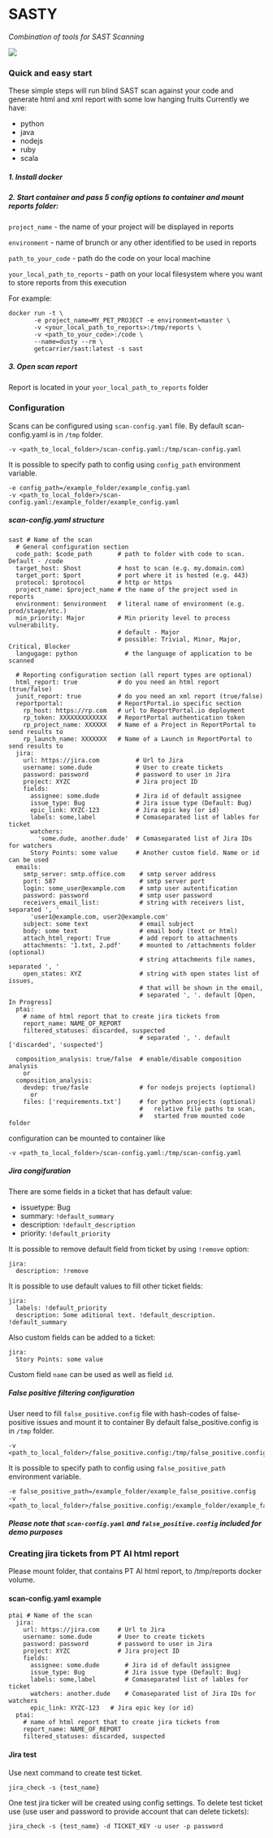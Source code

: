 # SASTY 
*Combination of tools for SAST Scanning*

[![](https://dockerbuildbadges.quelltext.eu/status.svg?organization=getcarrier&repository=sast)](https://hub.docker.com/r/getcarrier/sast/builds/)

### Quick and easy start
These simple steps will run blind SAST scan against your code and generate html and xml report with some low hanging fruits
Currently we have:
- python
- java
- nodejs
- ruby
- scala

##### 1. Install docker
 
##### 2. Start container and pass 5 config options to container and mount reports folder:

`project_name` - the name of your project will be displayed in reports

`environment` - name of brunch or any other identified to be used in reports

`path_to_your_code` - path do the code on your local machine

`your_local_path_to_reports` - path on your local filesystem where you want to store reports from this execution

For example:

``` 
docker run -t \
       -e project_name=MY_PET_PROJECT -e environment=master \
       -v <your_local_path_to_reports>:/tmp/reports \
       -v <path_to_your_code>:/code \
       --name=dusty --rm \
       getcarrier/sast:latest -s sast
```

##### 3. Open scan report
Report is located in your `your_local_path_to_reports` folder

### Configuration
Scans can be configured using `scan-config.yaml` file.
By default scan-config.yaml is in `/tmp` folder.
```
-v <path_to_local_folder>/scan-config.yaml:/tmp/scan-config.yaml
```
It is possible to specify path to config using `config_path` environment variable.
```
-e config_path=/example_folder/example_config.yaml
-v <path_to_local_folder>/scan-config.yaml:/example_folder/example_config.yaml
```

##### scan-config.yaml structure
```
sast # Name of the scan
  # General configuration section
  code_path: $code_path       # path to folder with code to scan. Default - /code
  target_host: $host          # host to scan (e.g. my.domain.com)
  target_port: $port          # port where it is hosted (e.g. 443)
  protocol: $protocol         # http or https
  project_name: $project_name # the name of the project used in reports
  environment: $environment   # literal name of environment (e.g. prod/stage/etc.)
  min_priority: Major         # Min priority level to process vulnerability.
                              # default - Major
                              # possible: Trivial, Minor, Major, Critical, Blocker
  langugage: python             # the language of application to be scanned
  
  # Reporting configuration section (all report types are optional)
  html_report: true           # do you need an html report (true/false)
  junit_report: true          # do you need an xml report (true/false)
  reportportal:               # ReportPortal.io specific section
    rp_host: https://rp.com   # url to ReportPortal.io deployment 
    rp_token: XXXXXXXXXXXXX   # ReportPortal authentication token
    rp_project_name: XXXXXX   # Name of a Project in ReportPortal to send results to
    rp_launch_name: XXXXXXX   # Name of a Launch in ReportPortal to send results to
  jira:
    url: https://jira.com          # Url to Jira
    username: some.dude            # User to create tickets
    password: password             # password to user in Jira
    project: XYZC                  # Jira project ID
    fields:
      assignee: some.dude          # Jira id of default assignee
      issue_type: Bug              # Jira issue type (Default: Bug)
      epic_link: XYZC-123          # Jira epic key (or id)
      labels: some,label           # Comaseparated list of lables for ticket
      watchers: 
        'some.dude, another.dude'  # Comaseparated list of Jira IDs for watchers      
      Story Points: some value     # Another custom field. Name or id can be used
  emails:
    smtp_server: smtp.office.com    # smtp server address
    port: 587                       # smtp server port
    login: some_user@example.com    # smtp user autentification
    password: password              # smtp user password
    receivers_email_list:           # string with receivers list, separated ', '
      'user1@example.com, user2@example.com' 
    subject: some text              # email subject
    body: some text                 # email body (text or html)
    attach_html_report: True        # add report to attachments
    attachments: '1.txt, 2.pdf'     # mounted to /attachments folder (optional)
                                    # string attachments file names, separated ', '
    open_states: XYZ                # string with open states list of issues,
                                    # that will be shown in the email,
                                    # separated ', '. default [Open, In Progress]
  ptai:
    # name of html report that to create jira tickets from
    report_name: NAME_OF_REPORT
    filtered_statuses: discarded, suspected 
                                    # separated ', '. default ['discarded', 'suspected']
    
  composition_analysis: true/false  # enable/disable composition analysis
    or
  composition_analysis:
    devdep: true/fasle              # for nodejs projects (optional)
      or
    files: ['requirements.txt']     # for python projects (optional)
                                    #   relative file paths to scan, 
                                    #   started from mounted code folder
```
configuration can be mounted to container like 
```
-v <path_to_local_folder>/scan-config.yaml:/tmp/scan-config.yaml
```

##### Jira congifuration
There are some fields in a ticket that has default value:
- issuetype: Bug
- summary: `!default_summary`
- description: `!default_description`
- priority: `!default_priority`

It is possible to remove default field from ticket by using `!remove` option:
```  
jira:
  description: !remove
```
It is possible to use default values to fill other ticket fields:
```  
jira:
  labels: !default_priority
  description: Some aditional text. !default_description. !default_summary
```
Also custom fields can be added to a ticket:
```  
jira:
  Story Points: some value
```
Custom field `name` can be used as well as field `id`.

##### False positive filtering configuration
User need to fill `false_positive.config` file with hash-codes of false-positive issues and mount it to container
By default false_positive.config is in `/tmp` folder.
```
-v <path_to_local_folder>/false_positive.config:/tmp/false_positive.config
```
It is possible to specify path to config using `false_positive_path` environment variable. 
```
-e false_positive_path=/example_folder/example_false_positive.config
-v <path_to_local_folder>/false_positive.config:/example_folder/example_false_positive.config
```

##### Please note that `scan-config.yaml` and `false_positive.config` included for demo purposes

### Creating jira tickets from PT AI html report

Please mount folder, that contains PT AI html report, to /tmp/reports docker volume.

#### scan-config.yaml example
```
ptai # Name of the scan
  jira:
    url: https://jira.com     # Url to Jira
    username: some.dude       # User to create tickets
    password: password        # password to user in Jira
    project: XYZC             # Jira project ID
    fields:
      assignee: some.dude       # Jira id of default assignee
      issue_type: Bug           # Jira issue type (Default: Bug)
      labels: some,label        # Comaseparated list of lables for ticket
      watchers: another.dude    # Comaseparated list of Jira IDs for watchers
      epic_link: XYZC-123   # Jira epic key (or id) 
  ptai:
    # name of html report that to create jira tickets from
    report_name: NAME_OF_REPORT
    filtered_statuses: discarded, suspected
```
   
#### Jira test
Use next command to create test ticket.
```
jira_check -s {test_name}
```
One test jira ticker will be created using config settings.
To delete test ticket use (use user and password to provide account that can delete tickets):
```
jira_check -s {test_name} -d TICKET_KEY -u user -p password
```
